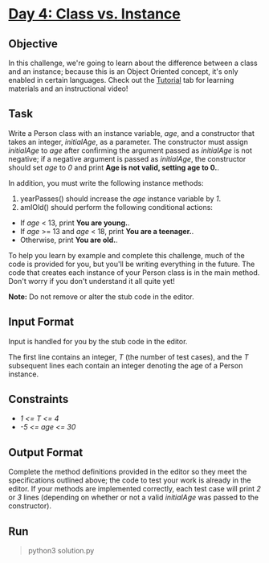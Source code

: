 # [Day 4: Class vs. Instance](https://www.hackerrank.com/challenges/30-class-vs-instance/problem)

## Objective
In this challenge, we're going to learn about the difference between a class and an instance; because this is an Object Oriented concept, it's only enabled in certain languages. Check out the [Tutorial](https://www.hackerrank.com/challenges/30-class-vs-instance/tutorial) tab for learning materials and an instructional video!

## Task
Write a Person class with an instance variable, *age*, and a constructor that takes an integer, *initialAge*, as a parameter. The constructor must assign *initialAge* to *age* after confirming the argument passed as *initialAge* is not negative; if a negative argument is passed as *initialAge*, the constructor should set *age* to *0* and print **Age is not valid, setting age to 0.**. 

In addition, you must write the following instance methods:

1. yearPasses() should increase the *age* instance variable by *1*.
2. amIOld() should perform the following conditional actions:
* If *age* < 13, print **You are young.**.
* If *age* >= 13 and *age* < 18, print **You are a teenager.**.
* Otherwise, print **You are old.**.

To help you learn by example and complete this challenge, much of the code is provided for you, but you'll be writing everything in the future. The code that creates each instance of your Person class is in the main method. Don't worry if you don't understand it all quite yet!

**Note:** Do not remove or alter the stub code in the editor.

## Input Format
Input is handled for you by the stub code in the editor.

The first line contains an integer, *T* (the number of test cases), and the *T* subsequent lines each contain an integer denoting the age of a Person instance.

## Constraints
* *1 <= T <= 4*
* *-5 <= age <= 30*

## Output Format
Complete the method definitions provided in the editor so they meet the specifications outlined above; the code to test your work is already in the editor. If your methods are implemented correctly, each test case will print *2* or *3* lines (depending on whether or not a valid *initialAge* was passed to the constructor).

## Run
> python3 solution.py